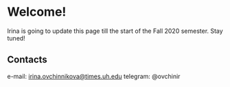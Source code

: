 # Welcome!

Irina is going to update this page till the start of the Fall 2020 semester. Stay tuned! 


## Contacts
e-mail: irina.ovchinnikova@times.uh.edu
telegram: @ovchinir
